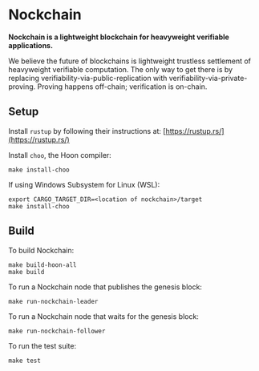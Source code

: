 # Nockchain

**Nockchain is a lightweight blockchain for heavyweight verifiable applications.**


We believe the future of blockchains is lightweight trustless settlement of heavyweight verifiable computation. The only way to get there is by replacing verifiability-via-public-replication with verifiability-via-private-proving. Proving happens off-chain; verification is on-chain.


## Setup

Install `rustup` by following their instructions at: [https://rustup.rs/](https://rustup.rs/)


Install `choo`, the Hoon compiler:

```
make install-choo
```


If using Windows Subsystem for Linux (WSL):

```
export CARGO_TARGET_DIR=<location of nockchain>/target
make install-choo
```



## Build

To build Nockchain:

```
make build-hoon-all
make build
```

To run a Nockchain node that publishes the genesis block:

```
make run-nockchain-leader
```


To run a Nockchain node that waits for the genesis block:

```
make run-nockchain-follower
```


To run the test suite:

```
make test
```




